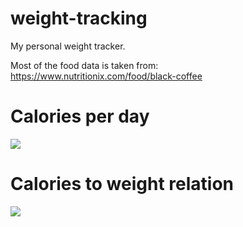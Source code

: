 
# weight-tracking

My personal weight tracker.

Most of the food data is taken from:
<https://www.nutritionix.com/food/black-coffee>

# Calories per day

![](weight-tracking/README_files/figure-gfm/bar-calories-per-day-1.png)<!-- -->

# Calories to weight relation

![](weight-tracking/README_files/figure-gfm/line-calories-per-day-weight-1.png)<!-- -->
